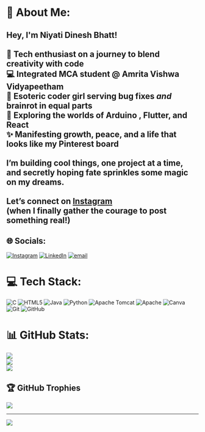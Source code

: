 # 💫 About Me:
## Hey, I'm Niyati Dinesh Bhatt!<br><br>🌸 Tech enthusiast on a journey to blend creativity with code  <br>💻 Integrated MCA student @ Amrita Vishwa Vidyapeetham  <br>🧠 Esoteric coder girl serving bug fixes *and* brainrot in equal parts<br>🎨 Exploring the worlds of Arduino , Flutter, and React  <br>✨ Manifesting growth, peace, and a life that looks like my Pinterest board<br><br>I’m building cool things, one project at a time, and secretly hoping fate sprinkles some magic on my dreams.<br><br>Let’s connect on [Instagram](https://www.instagram.com/niyati_d_bhatt/profilecard/?igsh=a2Q0cGhoY2Y5dTFx) <br>(when I finally gather the courage to post something real!)<br>


## 🌐 Socials:
[![Instagram](https://img.shields.io/badge/Instagram-%23E4405F.svg?logo=Instagram&logoColor=white)](https://instagram.com/niyati_d_bhatt) [![LinkedIn](https://img.shields.io/badge/LinkedIn-%230077B5.svg?logo=linkedin&logoColor=white)]([https://linkedin.com/in/NiyatiDineshBhatt](https://www.linkedin.com/in/niyati-dinesh-bhatt-74a989239/)) [![email](https://img.shields.io/badge/Email-D14836?logo=gmail&logoColor=white)](mailto:niyati2dinesh@gmail.com) 

# 💻 Tech Stack:
![C](https://img.shields.io/badge/c-%2300599C.svg?style=plastic&logo=c&logoColor=white) ![HTML5](https://img.shields.io/badge/html5-%23E34F26.svg?style=plastic&logo=html5&logoColor=white) ![Java](https://img.shields.io/badge/java-%23ED8B00.svg?style=plastic&logo=openjdk&logoColor=white) ![Python](https://img.shields.io/badge/python-3670A0?style=plastic&logo=python&logoColor=ffdd54) ![Apache Tomcat](https://img.shields.io/badge/apache%20tomcat-%23F8DC75.svg?style=plastic&logo=apache-tomcat&logoColor=black) ![Apache](https://img.shields.io/badge/apache-%23D42029.svg?style=plastic&logo=apache&logoColor=white) ![Canva](https://img.shields.io/badge/Canva-%2300C4CC.svg?style=plastic&logo=Canva&logoColor=white) ![Git](https://img.shields.io/badge/git-%23F05033.svg?style=plastic&logo=git&logoColor=white) ![GitHub](https://img.shields.io/badge/github-%23121011.svg?style=plastic&logo=github&logoColor=white)
# 📊 GitHub Stats:
![](https://github-readme-stats.vercel.app/api?username=Niyati-Dinesh&theme=nightowl&hide_border=false&include_all_commits=false&count_private=false)<br/>
![](https://nirzak-streak-stats.vercel.app/?user=Niyati-Dinesh&theme=nightowl&hide_border=false)<br/>
![](https://github-readme-stats.vercel.app/api/top-langs/?username=Niyati-Dinesh&theme=nightowl&hide_border=false&include_all_commits=false&count_private=false&layout=compact)

## 🏆 GitHub Trophies
![](https://github-profile-trophy.vercel.app/?username=Niyati-Dinesh&theme=rose&no-frame=false&no-bg=false&margin-w=4)

---
[![](https://visitcount.itsvg.in/api?id=Niyati-Dinesh&icon=10&color=13)](https://visitcount.itsvg.in)

<!-- Proudly created with GPRM ( https://gprm.itsvg.in ) -->
